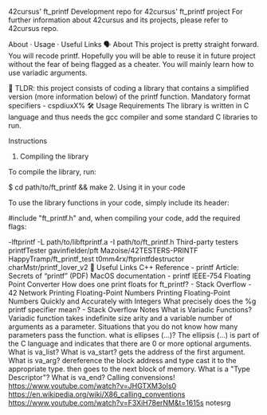 42cursus' ft_printf
Development repo for 42cursus' ft_printf project
For further information about 42cursus and its projects, please refer to 42cursus repo.

About · Usage · Useful Links
🗣️ About
This project is pretty straight forward. You will recode printf. Hopefully you will be able to reuse it in future project without the fear of being flagged as a cheater. You will mainly learn how to use variadic arguments.

🚀 TLDR: this project consists of coding a library that contains a simplified version (more
information below) of the printf function.
Mandatory
format specifiers - cspdiuxX%
🛠️ Usage
Requirements
The library is written in C language and thus needs the gcc compiler and some standard C libraries to run.

Instructions
1. Compiling the library

To compile the library, run:

$ cd path/to/ft_printf && make
2. Using it in your code

To use the library functions in your code, simply include its header:

#include "ft_printf.h"
and, when compiling your code, add the required flags:

-lftprintf -L path/to/libftprintf.a -I path/to/ft_printf.h
Third-party testers
printfTester
gavinfielder/pft
Mazoise/42TESTERS-PRINTF
HappyTramp/ft_printf_test
t0mm4rx/ftprintfdestructor
charMstr/printf_lover_v2
📌 Useful Links
C++ Reference - printf
Article: Secrets of “printf” (PDF)
MacOS documentation - printf
IEEE-754 Floating Point Converter
How does one print floats for ft_printf? - Stack Overflow - 42 Network
Printing Floating-Point Numbers
Printing Floating-Point Numbers Quickly and Accurately with Integers
What precisely does the %g printf specifier mean? - Stack Overflow
Notes
What is Variadic Functions?
Variadic function takes indefinite size arity and a variable number of arguments as a parameter. Situations that you do not know how many parameters pass the function.
what is ellipses (...)?
The ellipsis (...) is part of the C language and indicates that there are 0 or more optional arguments.
What is va_list?
What is va_start?
gets the address of the first argument.
What is va_arg?
dereference the block address and type cast it to the appropriate type. then goes to the next block of memory.
What is a "Type Descriptor"?
What is va_end?
Calling convensions!
https://www.youtube.com/watch?v=JHGTXM3oIs0
https://en.wikipedia.org/wiki/X86_calling_conventions
https://www.youtube.com/watch?v=F3XiH78erNM&t=1615s
notesrg

